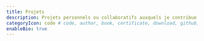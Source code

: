 ```yaml
---
title: Projets
description: Projets personnels ou collaboratifs auxquels je contribue.
categoryIcon: code # code, author, book, certificate, download, github, reviewer - default value is code
enableBio: true
---
```

